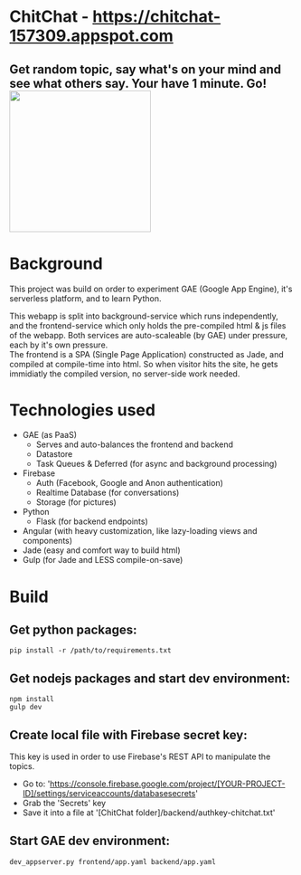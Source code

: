 # ChitChat - https://chitchat-157309.appspot.com
Get random topic, say what's on your mind and see what others say. Your have 1 minute. Go!
<img src="https://cloud.githubusercontent.com/assets/246724/22620744/ff907066-eb1a-11e6-877c-0ac87b221a37.png" width="250" height="250">
--------------
# Background
This project was build on order to experiment GAE (Google App Engine), it's serverless platform, and to learn Python.  

This webapp is split into background-service which runs independently, and the frontend-service which only holds the pre-compiled html & js files of the webapp. Both services are auto-scaleable (by GAE) under pressure, each by it's own pressure.  
The frontend is a SPA (Single Page Application) constructed as Jade, and compiled at compile-time into html. So when visitor hits the site, he gets immidiatly the compiled version, no server-side work needed.

# Technologies used
- GAE (as PaaS)
    - Serves and auto-balances the frontend and backend
    - Datastore
    - Task Queues & Deferred (for async and background processing)
- Firebase
    - Auth (Facebook, Google and Anon authentication)
    - Realtime Database (for conversations)
    - Storage (for pictures)
- Python
    - Flask (for backend endpoints)
- Angular (with heavy customization, like lazy-loading views and components)
- Jade (easy and comfort way to build html)
- Gulp (for Jade and LESS compile-on-save)

# Build
## Get python packages:
```
pip install -r /path/to/requirements.txt
```

## Get nodejs packages and start dev environment:
```
npm install
gulp dev
```

## Create local file with Firebase secret key:
This key is used in order to use Firebase's REST API to manipulate the topics.
- Go to: 'https://console.firebase.google.com/project/[YOUR-PROJECT-ID]/settings/serviceaccounts/databasesecrets'
- Grab the 'Secrets' key
- Save it into a file at '[ChitChat folder]/backend/authkey-chitchat.txt'

## Start GAE dev environment:
```
dev_appserver.py frontend/app.yaml backend/app.yaml 
```

